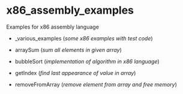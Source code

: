 # x86_assembly_examples
Examples for x86 assembly language

* _various_examples (*some x86 examples with test code*)

* arraySum (*sum all elements in given array*)

* bubbleSort (*implementation of algorithm in x86 language*)
  
* getIndex (*find last appearance of value in array*)

* removeFromArray (*remove element from array and free memory*)
